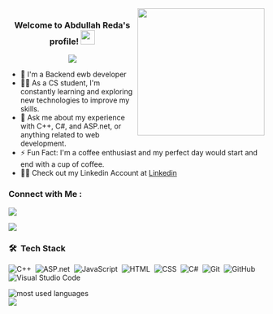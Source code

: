 
<img width="250" align="right" src="https://c.tenor.com/_DOBjnGspYAAAAAM/code-coding.gif">

<h3 align="center">
  Welcome to Abdullah Reda's profile!
  <img src="https://media.giphy.com/media/hvRJCLFzcasrR4ia7z/giphy.gif" width="28">
</h3>

<!-- Typing SVG by DenverCoder1 - https://github.com/DenverCoder1/readme-typing-svg -->
<p align="center">
  <a href="https://github.com/DenverCoder1/readme-typing-svg"><img src="https://readme-typing-svg.herokuapp.com/?lines=Backend%20web%20developer;Always%20learning%20new%20things&font=Fira%20Code&center=true&width=440&height=45&color=f75c7e&vCenter=true&size=22"></a>
</p> 

- 🏢 I'm a Backend ewb developer
- 👨‍💻 As a CS student, I'm constantly learning and exploring new technologies to improve my skills.
- 💬 Ask me about my experience with C++, C#, and ASP.net, or anything related to web development.
- ⚡ Fun Fact: I'm a coffee enthusiast and my perfect day would start and end with a cup of coffee.
- 👨‍💻 Check out my Linkedin Account at [Linkedin](https://www.linkedin.com/in/abdullah-reda-18829031b/) 

### Connect with Me :

<a href="[https://www.facebook.com/profile.php?id=100092264170349]" target="_blank"><img src="https://img.shields.io/badge/-Abdullah%20Reda-0077B5?style=for-the-badge&logo=Linkedin&logoColor=white"/></a>

<a href="https://web.telegram.org/k/" target="_blank"><img src="https://img.shields.io/badge/-Abdullah%20Reda-0077B5?style=for-the-badge&logo=Telegram&logoColor=white"/></a>

### 🛠 &nbsp;Tech Stack
![C++](https://img.shields.io/badge/-C++-05122A?style=flat&logo=C++)&nbsp;
![ASP.net](https://img.shields.io/badge/-ASP.net-05122A?style=flat&logo=ASP.net&logoColor=563D7C)&nbsp;
![JavaScript](https://img.shields.io/badge/-JavaScript-05122A?style=flat&logo=JavaScript)&nbsp;
![HTML](https://img.shields.io/badge/-HTML-05122A?style=flat&logo=HTML5)&nbsp;
![CSS](https://img.shields.io/badge/-CSS-05122A?style=flat&logo=CSS3&logoColor=1572B6)&nbsp;
![C#](https://img.shields.io/badge/-C#-05122A?style=flat&logo=C#&logoColor=C#)&nbsp;
![Git](https://img.shields.io/badge/-Git-05122A?style=flat&logo=git)&nbsp;
![GitHub](https://img.shields.io/badge/-GitHub-05122A?style=flat&logo=github)&nbsp;
![Visual Studio Code](https://img.shields.io/badge/-Visual%20Studio%20Code-05122A?style=flat&logo=visual-studio-code&logoColor=007ACC)&nbsp;


<img align="left" src="https://github-readme-stats.vercel.app/api/top-langs?username=abdullahreda&show_icons=true&locale=en&layout=compact&theme=radical" alt="most used languages" />
<br>
<a href="https://komarev.com/ghpvc/?username=abdullahreda&style=for-the-badge">
    <img src="https://komarev.com/ghpvc/?username=abdullahreda&style=for-the-badge">
</a>
